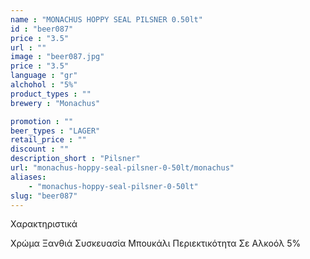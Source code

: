 ```yaml
---
name : "MONACHUS HOPPY SEAL PILSNER 0.50lt"
id : "beer087"
price : "3.5"
url : ""
image : "beer087.jpg"
price : "3.5"
language : "gr"
alchohol : "5%"
product_types : ""
brewery : "Monachus"

promotion : ""
beer_types : "LAGER"
retail_price : ""
discount : ""
description_short : "Pilsner"
url: "monachus-hoppy-seal-pilsner-0-50lt/monachus"
aliases: 
    - "monachus-hoppy-seal-pilsner-0-50lt"
slug: "beer087"
---
```


Χαρακτηριστικά

Χρώμα
Ξανθιά
Συσκευασία
Μπουκάλι
Περιεκτικότητα Σε Αλκοόλ
5%